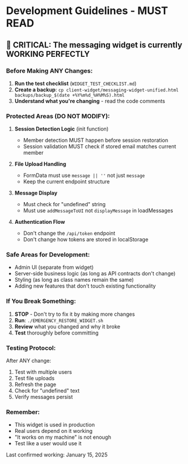 # Development Guidelines - MUST READ

## 🚨 CRITICAL: The messaging widget is currently WORKING PERFECTLY

### Before Making ANY Changes:

1. **Run the test checklist** (`WIDGET_TEST_CHECKLIST.md`)
2. **Create a backup**: `cp client-widget/messaging-widget-unified.html backups/backup_$(date +%Y%m%d_%H%M%S).html`
3. **Understand what you're changing** - read the code comments

### Protected Areas (DO NOT MODIFY):

1. **Session Detection Logic** (init function)
   - Member detection MUST happen before session restoration
   - Session validation MUST check if stored email matches current member

2. **File Upload Handling**
   - FormData must use `message || ''` not just `message`
   - Keep the current endpoint structure

3. **Message Display**
   - Must check for "undefined" string
   - Must use `addMessageToUI` not `displayMessage` in loadMessages

4. **Authentication Flow**
   - Don't change the `/api/token` endpoint
   - Don't change how tokens are stored in localStorage

### Safe Areas for Development:

- Admin UI (separate from widget)
- Server-side business logic (as long as API contracts don't change)
- Styling (as long as class names remain the same)
- Adding new features that don't touch existing functionality

### If You Break Something:

1. **STOP** - Don't try to fix it by making more changes
2. **Run**: `./EMERGENCY_RESTORE_WIDGET.sh`
3. **Review** what you changed and why it broke
4. **Test** thoroughly before committing

### Testing Protocol:

After ANY change:
1. Test with multiple users
2. Test file uploads
3. Refresh the page
4. Check for "undefined" text
5. Verify messages persist

### Remember:
- This widget is used in production
- Real users depend on it working
- "It works on my machine" is not enough
- Test like a user would use it

Last confirmed working: January 15, 2025 